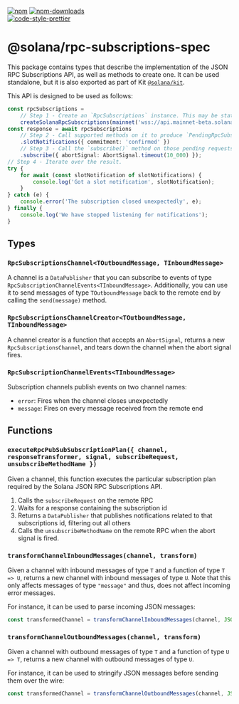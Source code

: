 [![npm][npm-image]][npm-url]
[![npm-downloads][npm-downloads-image]][npm-url]
<br />
[![code-style-prettier][code-style-prettier-image]][code-style-prettier-url]

[code-style-prettier-image]: https://img.shields.io/badge/code_style-prettier-ff69b4.svg?style=flat-square
[code-style-prettier-url]: https://github.com/prettier/prettier
[npm-downloads-image]: https://img.shields.io/npm/dm/@solana/rpc-subscriptions-spec?style=flat
[npm-image]: https://img.shields.io/npm/v/@solana/rpc-subscriptions-spec?style=flat
[npm-url]: https://www.npmjs.com/package/@solana/rpc-subscriptions-spec

# @solana/rpc-subscriptions-spec

This package contains types that describe the implementation of the JSON RPC Subscriptions API, as well as methods to create one. It can be used standalone, but it is also exported as part of Kit [`@solana/kit`](https://github.com/anza-xyz/kit/tree/main/packages/kit).

This API is designed to be used as follows:

```ts
const rpcSubscriptions =
    // Step 1 - Create an `RpcSubscriptions` instance. This may be stateful.
    createSolanaRpcSubscriptions(mainnet('wss://api.mainnet-beta.solana.com'));
const response = await rpcSubscriptions
    // Step 2 - Call supported methods on it to produce `PendingRpcSubscriptionsRequest` objects.
    .slotNotifications({ commitment: 'confirmed' })
    // Step 3 - Call the `subscribe()` method on those pending requests to trigger them.
    .subscribe({ abortSignal: AbortSignal.timeout(10_000) });
// Step 4 - Iterate over the result.
try {
    for await (const slotNotification of slotNotifications) {
        console.log('Got a slot notification', slotNotification);
    }
} catch (e) {
    console.error('The subscription closed unexpectedly', e);
} finally {
    console.log('We have stopped listening for notifications');
}
```

## Types

### `RpcSubscriptionsChannel<TOutboundMessage, TInboundMessage>`

A channel is a `DataPublisher` that you can subscribe to events of type `RpcSubscriptionChannelEvents<TInboundMessage>`. Additionally, you can use it to send messages of type `TOutboundMessage` back to the remote end by calling the `send(message)` method.

### `RpcSubscriptionsChannelCreator<TOutboundMessage, TInboundMessage>`

A channel creator is a function that accepts an `AbortSignal`, returns a new `RpcSubscriptionsChannel`, and tears down the channel when the abort signal fires.

### `RpcSubscriptionChannelEvents<TInboundMessage>`

Subscription channels publish events on two channel names:

- `error`: Fires when the channel closes unexpectedly
- `message`: Fires on every message received from the remote end

## Functions

### `executeRpcPubSubSubscriptionPlan({ channel, responseTransformer, signal, subscribeRequest, unsubscribeMethodName })`

Given a channel, this function executes the particular subscription plan required by the Solana JSON RPC Subscriptions API.

1. Calls the `subscribeRequest` on the remote RPC
2. Waits for a response containing the subscription id
3. Returns a `DataPublisher` that publishes notifications related to that subscriptions id, filtering out all others
4. Calls the `unsubscribeMethodName` on the remote RPC when the abort signal is fired.

### `transformChannelInboundMessages(channel, transform)`

Given a channel with inbound messages of type `T` and a function of type `T => U`, returns a new channel with inbound messages of type `U`. Note that this only affects messages of type `"message"` and thus, does not affect incoming error messages.

For instance, it can be used to parse incoming JSON messages:

```ts
const transformedChannel = transformChannelInboundMessages(channel, JSON.parse);
```

### `transformChannelOutboundMessages(channel, transform)`

Given a channel with outbound messages of type `T` and a function of type `U => T`, returns a new channel with outbound messages of type `U`.

For instance, it can be used to stringify JSON messages before sending them over the wire:

```ts
const transformedChannel = transformChannelOutboundMessages(channel, JSON.stringify);
```
